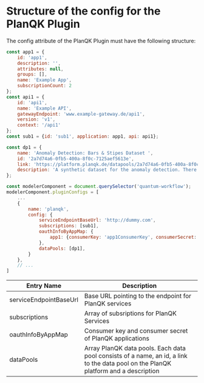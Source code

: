 # Structure of the config for the PlanQK Plugin
The config attribute of the PlanQK Plugin must have the following structure:

```javascript
const app1 = {
    id: 'app1',
    description: '',
    attributes: null,
    groups: [],
    name: 'Example App',
    subscriptionCount: 2
};
const api1 = {
    id: 'api1',
    name: 'Example API',
    gatewayEndpoint: 'www.example-gateway.de/api1',
    version: 'v1',
    context: '/api1'
};
const sub1 = {id: 'sub1', application: app1, api: api1};

const dp1 = {
    name: 'Anomaly Detection: Bars & Stipes Dataset ',
    id: '2a7d74a6-0fb5-400a-8f0c-7125aef5613e',
    link: 'https://platform.planqk.de/datapools/2a7d74a6-0fb5-400a-8f0c-7125aef5613e/',
    description: 'A synthetic dataset for the anomaly detection. There are two version of the dataset, a larger version consisting of 3x3 pixel images of bars and stripes and a small version of 2x2 pixel images. We provide pretrained models for both of these datasets to be used with the AnoGan service.',
};

const modelerComponent = document.querySelector('quantum-workflow');
modelerComponent.pluginConfigs = [
    ...
    {
        name: 'planqk',
        config: {
            serviceEndpointBaseUrl: 'http://dummy.com',
            subscriptions: [sub1],
            oauthInfoByAppMap: {
                app1: {consumerKey: 'app1ConsumerKey', consumerSecret: 'app1ConsumerSecret'},
            },
            dataPools: [dp1],
        }
    },
    // ...
]
```

| Entry Name | Description                                                                                                                         |
| -------- |-------------------------------------------------------------------------------------------------------------------------------------|
| serviceEndpointBaseUrl | Base URL pointing to the endpoint for PlanQK services                                                                               |
| subscriptions | Array of subsriptions for PlanQK Services                                                                                           |
| oauthInfoByAppMap | Consumer key and consumer secret of PlanQK applications                                                                             |
| dataPools | Array PlanQK data pools. Each data pool consists of a name, an id, a link to the data pool on the PlanQK platform and a description |